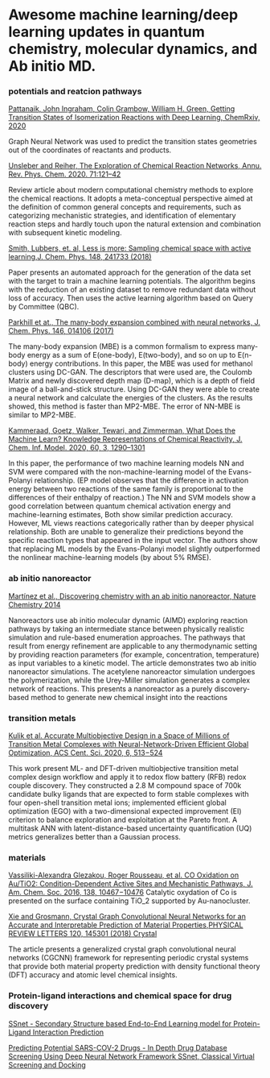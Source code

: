 # Awesome machine learning/deep learning updates in quantum chemistry, molecular dynamics, and Ab initio MD.


### potentials and reatcion pathways

[Pattanaik, John Ingraham, Colin Grambow, William H. Green, Getting Transition States of Isomerization Reactions with Deep Learning, ChemRxiv, 2020](https://doi.org/10.26434/chemrxiv.12302084.v2)

Graph Neural Network was used to predict the transition states geometries out of the coordinates of reactants and products. 


[Unsleber and Reiher, The Exploration of Chemical Reaction Networks, Annu. Rev. Phys. Chem. 2020. 71:121–42](https://www.annualreviews.org/doi/10.1146/annurev-physchem-071119-040123) 

Review article about modern computational chemistry methods to explore the chemical reactions. It adopts a meta-conceptual perspective aimed at the definition of common general concepts and requirements, such as categorizing mechanistic strategies, and identification of elementary reaction steps and hardly touch upon the natural extension and combination with subsequent kinetic modeling.


 [Smith, Lubbers, et. al, Less is more: Sampling chemical space with active learning,J. Chem. Phys. 148, 241733 (2018)](https://aip.scitation.org/doi/abs/10.1063/1.5023802)
 
 Paper presents an automated approach for the generation of the data set with the target to train a machine learning potentials. The algorithm begins with the reduction of an existing dataset to remove redundant data without loss of accuracy. Then uses the active learning algorithm based on Query by Committee (QBC). 
 
 [Parkhill et at., The many-body expansion combined with neural networks, J. Chem. Phys. 146, 014106 (2017)](https://doi.org/10.1063/1.4973380)
 
The many-body expansion (MBE) is a common formalism to express many-body energy as a sum of E(one-body), E(two-body), and so on up to E(n-body) energy contributions. In this paper, the MBE was used for methanol clusters using DC-GAN. The descriptors that were used are, the Coulomb Matrix and newly discovered depth map (D-map), which is a depth of field image of a ball-and-stick structure. Using DC-GAN they were able to create a neural network and calculate the energies of the clusters. As the results showed, this method is faster than MP2-MBE. The error of NN-MBE is similar to MP2-MBE. 

 [Kammeraad, Goetz, Walker, Tewari, and Zimmerman, What Does the Machine Learn? Knowledge Representations of Chemical Reactivity, J. Chem. Inf. Model. 2020, 60, 3, 1290–1301](https://pubs.acs.org/doi/abs/10.1021/acs.jcim.9b00721)
 
In this paper, the performance of two machine learning models NN and SVM were compared with the non-machine-learning model of the Evans-Polanyi relationship. (EP model observes that the difference in activation energy between two reactions of the same family is proportional to the differences of their enthalpy of reaction.)<bn>
The NN and SVM models show a good correlation between quantum chemical activation energy and machine-learning estimates, Both show similar prediction accuracy. However, ML views reactions categorically rather than by deeper physical relationship. Both are unable to generalize their predictions beyond the specific reaction types that appeared in the input vector. <bn>
The authors show that replacing ML models by the Evans-Polanyi model slightly outperformed the nonlinear machine-learning models (by about 5% RMSE).



### ab initio nanoreactor
[Martínez et al., Discovering chemistry with an ab initio nanoreactor, Nature Chemistry 2014](https://www.nature.com/articles/nchem.2099)

Nanoreactors use ab initio molecular dynamic (AIMD) exploring reaction pathways by taking an intermediate stance between physically realistic simulation and rule-based enumeration approaches. <bn>
The pathways that result from energy refinement are applicable to any thermodynamic setting by providing reaction parameters (for example, concentration, temperature) as input variables to a kinetic model. The article demonstrates two ab initio nanoreactor simulations. The acetylene nanoreactor simulation undergoes the polymerization, while the Urey-Miller simulation generates a complex network of reactions. This presents a nanoreactor as a purely discovery-based method to generate new chemical insight into the reactions

### transition metals

[Kulik et al. Accurate Multiobjective Design in a Space of Millions of Transition Metal Complexes with Neural-Network-Driven Efficient Global Optimization, ACS Cent. Sci. 2020, 6, 513−524](https://pubs.acs.org/action/showCitFormats?doi=10.1021/acscentsci.0c00026&ref=pdf) 

This work present ML- and DFT-driven multiobjective transition metal complex design workflow and apply it to redox flow battery (RFB) redox couple discovery. They constructed a 2.8 M compound space of 700k candidate bulky ligands that are expected to form stable complexes with four open-shell transition metal ions; implemented efficient global optimization (EGO) with a two-dimensional expected improvement (EI) criterion to balance exploration and exploitation at the Pareto front. A multitask ANN with latent-distance-based uncertainty quantification (UQ) metrics generalizes better than a Gaussian process. 

### materials
[Vassiliki-Alexandra Glezakou, Roger Rousseau, et al. CO Oxidation on Au/TiO2: Condition-Dependent Active Sites and Mechanistic Pathways, J. Am. Chem. Soc. 2016, 138, 10467−10476](https://pubs.acs.org/doi/10.1021/jacs.6b04187)
Catalytic oxydation of Co is presented on the surface containing TiO_2 supported by Au-nanocluster. 

[Xie and Grosmann, Crystal Graph Convolutional Neural Networks for an Accurate and Interpretable Prediction of Material Properties,PHYSICAL REVIEW LETTERS 120, 145301 (2018) Crystal](https://journals.aps.org/prl/abstract/10.1103/PhysRevLett.120.145301)

The article presents a generalized crystal graph convolutional neural networks (CGCNN) framework for representing periodic crystal systems that provide both material property prediction with density functional theory (DFT) accuracy and atomic level chemical insights.



### Protein-ligand interactions and chemical space for drug discovery

[SSnet - Secondary Structure based End-to-End Learning model for Protein-Ligand Interaction Prediction](https://www.biorxiv.org/content/10.1101/2019.12.20.884841v1.abstract)



[Predicting Potential SARS-COV-2 Drugs - In Depth Drug Database Screening Using Deep Neural Network Framework SSnet, Classical
Virtual Screening and Docking](https://www.researchgate.net/profile/Niraj_Verma8/publication/341647942_Predicting_Potential_SARS-COV-2_Drugs_-_In_Depth_Drug_Database_Screening_Using_Deep_Neural_Network_Framework_SSnet_Classical_Virtual_Screening_and_Docking/links/5ecd0aa04585158592bc093a/Predicting-Potential-SARS-COV-2-Drugs-In-Depth-Drug-Database-Screening-Using-Deep-Neural-Network-Framework-SSnet-Classical-Virtual-Screening-and-Docking.pdf)



